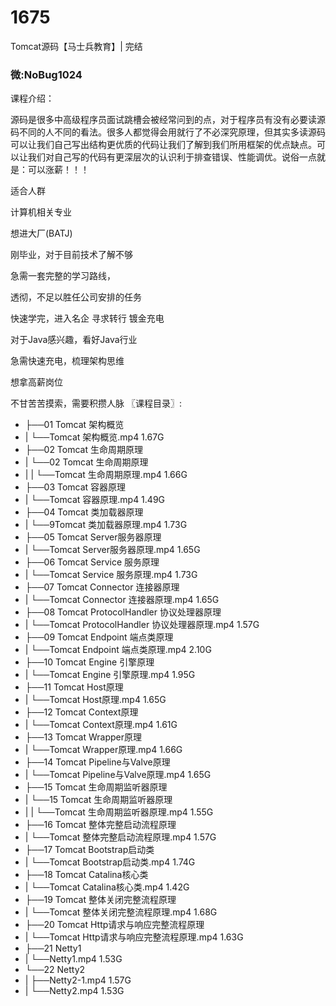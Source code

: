 # 1675
Tomcat源码【马士兵教育】| 完结

### 微:NoBug1024 


课程介绍：

源码是很多中高级程序员面试跳槽会被经常问到的点，对于程序员有没有必要读源码不同的人不同的看法。很多人都觉得会用就行了不必深究原理，但其实多读源码可以让我们自己写出结构更优质的代码让我们了解到我们所用框架的优点缺点。可以让我们对自己写的代码有更深层次的认识利于排查错误、性能调优。说俗一点就是：可以涨薪！！！

适合人群

计算机相关专业

想进大厂(BATJ)

刚毕业，对于目前技术了解不够

急需一套完整的学习路线，

透彻，不足以胜任公司安排的任务

快速学完，进入名企 寻求转行 镀金充电

对于Java感兴趣，看好Java行业

急需快速充电，梳理架构思维

想拿高薪岗位

不甘苦苦摸索，需要积攒人脉
〖课程目录〗:

- ├──01 Tomcat 架构概览  
- |   └──Tomcat 架构概览.mp4  1.67G
- ├──02 Tomcat 生命周期原理  
- |   └──02 Tomcat 生命周期原理  
- |   |   └──Tomcat 生命周期原理.mp4  1.66G
- ├──03 Tomcat 容器原理  
- |   └──Tomcat 容器原理.mp4  1.49G
- ├──04 Tomcat 类加载器原理  
- |   └──9Tomcat 类加载器原理.mp4  1.73G
- ├──05 Tomcat Server服务器原理  
- |   └──Tomcat Server服务器原理.mp4  1.65G
- ├──06 Tomcat Service 服务原理  
- |   └──Tomcat Service 服务原理.mp4  1.73G
- ├──07 Tomcat Connector 连接器原理  
- |   └──Tomcat Connector 连接器原理.mp4  1.65G
- ├──08 Tomcat ProtocolHandler 协议处理器原理  
- |   └──Tomcat ProtocolHandler 协议处理器原理.mp4  1.57G
- ├──09 Tomcat Endpoint 端点类原理  
- |   └──Tomcat Endpoint 端点类原理.mp4  2.10G
- ├──10 Tomcat Engine 引擎原理  
- |   └──Tomcat Engine 引擎原理.mp4  1.95G
- ├──11 Tomcat Host原理  
- |   └──Tomcat Host原理.mp4  1.65G
- ├──12 Tomcat Context原理  
- |   └──Tomcat Context原理.mp4  1.61G
- ├──13 Tomcat Wrapper原理  
- |   └──Tomcat Wrapper原理.mp4  1.66G
- ├──14 Tomcat Pipeline与Valve原理  
- |   └──Tomcat Pipeline与Valve原理.mp4  1.65G
- ├──15 Tomcat 生命周期监听器原理  
- |   └──15 Tomcat 生命周期监听器原理  
- |   |   └──Tomcat 生命周期监听器原理.mp4  1.55G
- ├──16 Tomcat 整体完整启动流程原理  
- |   └──Tomcat 整体完整启动流程原理.mp4  1.57G
- ├──17 Tomcat Bootstrap启动类  
- |   └──Tomcat Bootstrap启动类.mp4  1.74G
- ├──18 Tomcat Catalina核心类  
- |   └──Tomcat Catalina核心类.mp4  1.42G
- ├──19 Tomcat 整体关闭完整流程原理  
- |   └──Tomcat 整体关闭完整流程原理.mp4  1.68G
- ├──20 Tomcat Http请求与响应完整流程原理  
- |   └──Tomcat Http请求与响应完整流程原理.mp4  1.63G
- ├──21 Netty1  
- |   └──Netty1.mp4  1.53G
- └──22 Netty2  
- |   ├──Netty2-1.mp4  1.57G
- |   └──Netty2.mp4  1.53G
